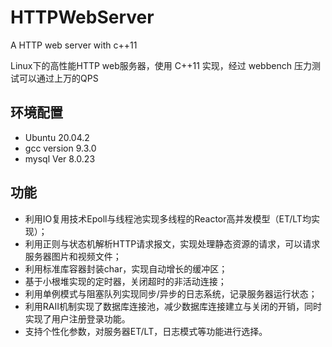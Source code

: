 # HTTPWebServer

A HTTP web server with c++11

Linux下的高性能HTTP web服务器，使用 C++11 实现，经过 webbench 压力测试可以通过上万的QPS

## 环境配置

- Ubuntu 20.04.2
- gcc version 9.3.0
- mysql Ver 8.0.23

## 功能

- 利用IO复用技术Epoll与线程池实现多线程的Reactor高并发模型（ET/LT均实现）；
- 利用正则与状态机解析HTTP请求报文，实现处理静态资源的请求，可以请求服务器图片和视频文件；
- 利用标准库容器封装char，实现自动增长的缓冲区；
- 基于小根堆实现的定时器，关闭超时的非活动连接；
- 利用单例模式与阻塞队列实现同步/异步的日志系统，记录服务器运行状态；
- 利用RAII机制实现了数据库连接池，减少数据库连接建立与关闭的开销，同时实现了用户注册登录功能。
- 支持个性化参数，对服务器ET/LT，日志模式等功能进行选择。

